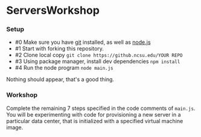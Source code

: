 ServersWorkshop
===============

### Setup

* \#0 Make sure you have [git](http://git-scm.com/) installed, as well as [node.js](http://nodejs.org/)
* \#1 Start with forking this repository.
* \#2 Clone local copy 
`git clone https://github.ncsu.edu/YOUR REPO`
* \#3 Using package manager, install dev dependencies
`npm install`
* \#4 Run the node program
`node main.js`

Nothing should appear, that's a good thing.

### Workshop

Complete the remaining 7 steps specified in the code comments of `main.js`.
You will be experimenting with code for provisioning a new server in a particular data center, that is initialized with a specified virtual machine image.

